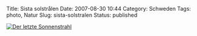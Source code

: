 Title: Sista solstrålen
Date: 2007-08-30 10:44
Category: Schweden
Tags: photo, Natur
Slug: sista-solstralen
Status: published

[![Der letzte
Sonnenstrahl](/pic/blamarg_s.jpg "Der letzte Sonnenstrahl")](/pic/blamarg_l.jpg)

